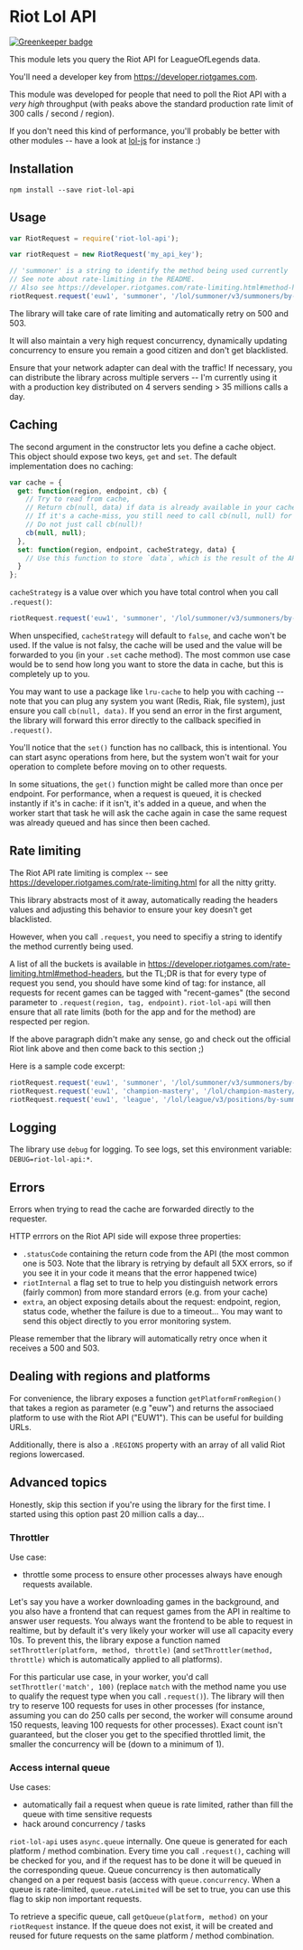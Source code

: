 # Riot Lol API

[![Greenkeeper badge](https://badges.greenkeeper.io/Neamar/riot-lol-api.svg)](https://greenkeeper.io/)

This module lets you query the Riot API for LeagueOfLegends data.

You'll need a developer key from https://developer.riotgames.com.

This module was developed for people that need to poll the Riot API with a *very high* throughput (with peaks above the standard production rate limit of 300 calls / second / region).

If you don't need this kind of performance, you'll probably be better with other modules -- have a look at [lol-js](https://www.npmjs.com/package/lol-js) for instance :)

## Installation
```
npm install --save riot-lol-api
```

## Usage
```js
var RiotRequest = require('riot-lol-api');

var riotRequest = new RiotRequest('my_api_key');

// 'summoner' is a string to identify the method being used currently
// See note about rate-limiting in the README.
// Also see https://developer.riotgames.com/rate-limiting.html#method-headers
riotRequest.request('euw1', 'summoner', '/lol/summoner/v3/summoners/by-name/graphistos', function(err, data) {});
```

The library will take care of rate limiting and automatically retry on 500 and 503.

It will also maintain a very high request concurrency, dynamically updating concurrency to ensure you remain a good citizen and don't get blacklisted.

Ensure that your network adapter can deal with the traffic!
If necessary, you can distribute the library across multiple servers -- I'm currently using it with a production key distributed on 4 servers sending > 35 millions calls a day.

## Caching
The second argument in the constructor lets you define a cache object. This object should expose two keys, `get` and `set`. The default implementation does no caching:

```js
var cache = {
  get: function(region, endpoint, cb) {
    // Try to read from cache,
    // Return cb(null, data) if data is already available in your cache.
    // If it's a cache-miss, you still need to call cb(null, null) for the request to proceed.
    // Do not just call cb(null)!
    cb(null, null);
  },
  set: function(region, endpoint, cacheStrategy, data) {
    // Use this function to store `data`, which is the result of the API call to `endpoint` on `region`.
  }
};
```

`cacheStrategy` is a value over which you have total control when you call `.request()`:


```js
riotRequest.request('euw1', 'summoner', '/lol/summoner/v3/summoners/by-name/graphistos', YOUR_CACHE_STRATEGY, function(err, data) {});
```

When unspecified, `cacheStrategy` will default to `false`, and cache won't be used.
If the value is not falsy, the cache will be used and the value will be forwarded to you (in your `.set` cache method). The most common use case would be to send how long you want to store the data in cache, but this is completely up to you.

You may want to use a package like `lru-cache` to help you with caching -- note that you can plug any system you want (Redis, Riak, file system), just ensure you call `cb(null, data)`. If you send an error in the first argument, the library will forward this error directly to the callback specified in `.request()`.

You'll notice that the `set()` function has no callback, this is intentional. You can start async operations from here, but the system won't wait for your operation to complete before moving on to other requests.

In some situations, the `get()` function might be called more than once per endpoint. For performance, when a request is queued, it is checked instantly if it's in cache: if it isn't, it's added in a queue, and when the worker start that task he will ask the cache again in case the same request was already queued and has since then been cached.

## Rate limiting
The Riot API rate limiting is complex -- see https://developer.riotgames.com/rate-limiting.html for all the nitty gritty.

This library abstracts most of it away, automatically reading the headers values and adjusting this behavior to ensure your key doesn't get blacklisted.

However, when you call `.request`, you need to specifiy a string to identify the method currently being used.

A list of all the buckets is available in https://developer.riotgames.com/rate-limiting.html#method-headers, but the TL;DR is that for every type of request you send, you should have some kind of tag: for instance, all requests for recent games can be tagged with "recent-games" (the second parameter to `.request(region, tag, endpoint)`. `riot-lol-api` will then ensure that all rate limits (both for the app and for the method) are respected per region.

If the above paragraph didn't make any sense, go and check out the official Riot link above and then come back to this section ;)

Here is a sample code excerpt: 

```js
riotRequest.request('euw1', 'summoner', '/lol/summoner/v3/summoners/by-name/graphistos', function(err, data) {});
riotRequest.request('euw1', 'champion-mastery', '/lol/champion-mastery/v3/champion-masteries/by-summoner/4203456', function(err, data) {});
riotRequest.request('euw1', 'league', '/lol/league/v3/positions/by-summoner/4203456', function(err, data) {});
```

## Logging
The library use `debug` for logging. To see logs, set this environment variable: `DEBUG=riot-lol-api:*`.

## Errors
Errors when trying to read the cache are forwarded directly to the requester.

HTTP errrors on the Riot API side will expose three properties:

* `.statusCode` containing the return code from the API (the most common one is 503. Note that the library is retrying by default all 5XX errors, so if you see it in your code it means that the error happened twice)
* `riotInternal` a flag set to true to help you distinguish network errors (fairly common) from more standard errors (e.g. from your cache)
* `extra`, an object exposing details about the request: endpoint, region, status code, whether the failure is due to a timeout... You may want to send this object directly to you error monitoring system.

Please remember that the library will automatically retry once when it receives a 500 and 503.

## Dealing with regions and platforms
For convenience, the library exposes a function `getPlatformFromRegion()` that takes a region as parameter (e.g "euw") and returns the associaed platform to use with the Riot API ("EUW1"). This can be useful for building URLs.

Additionally, there is also a `.REGIONS` property with an array of all valid Riot regions lowercased.

## Advanced topics
Honestly, skip this section if you're using the library for the first time. I started using this option past 20 million calls a day...

### Throttler
Use case:

* throttle some process to ensure other processes always have enough requests available.
 
Let's say you have a worker downloading games in the background, and you also have a frontend that can request games from the API in realtime to answer user requests. You always want the frontend to be able to request in realtime, but by default it's very likely your worker will use all capacity every 10s.
To prevent this, the library expose a function named `setThrottler(platform, method, throttle)` (and `setThrottler(method, throttle)` which is automatically applied to all platforms).

For this particular use case, in your worker, you'd call `setThrottler('match', 100)` (replace `match` with the method name you use to qualify the request type when you call `.request()`). The library will then try to reserve 100 requests for uses in other processes (for instance, assuming you can do 250 calls per second, the worker will consume around 150 requests, leaving 100 requests for other processes). Exact count isn't guaranteed, but the closer you get to the specified throttled limit, the smaller the concurrency will be (down to a minimum of 1).

### Access internal queue
Use cases:

* automatically fail a request when queue is rate limited, rather than fill the queue with time sensitive requests
* hack around concurrency / tasks

`riot-lol-api` uses `async.queue` internally. One queue is generated for each platform / method combination. Every time you call `.request()`, caching will be checked for you, and if the request has to be done it will be queued in the corresponding queue. Queue concurrency is then automatically changed on a per request basis (access with `queue.concurrency`. When a queue is rate-limited, `queue.rateLimited` will be set to true, you can use this flag to skip non important requests.

To retrieve a specific queue, call `getQueue(platform, method)` on your `riotRequest` instance. If the queue does not exist, it will be created and reused for future requests on the same platform / method combination.
